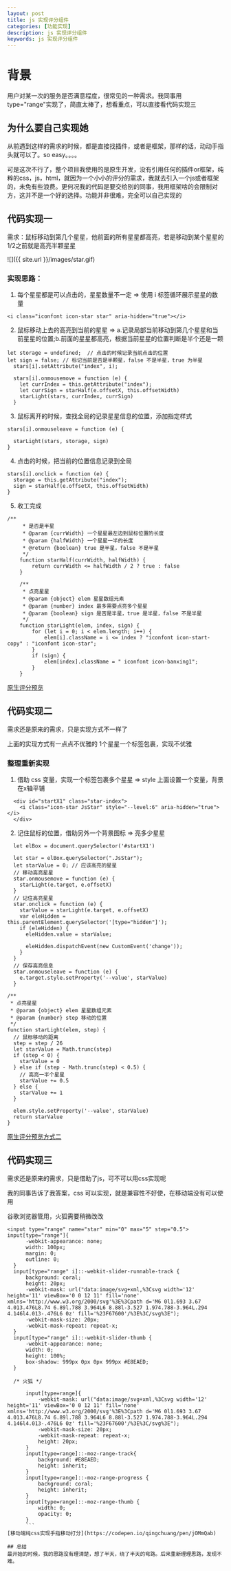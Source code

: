 ```yaml
---
layout: post
title: js 实现评分组件
categories: [功能实现]
description: js 实现评分组件
keywords: js 实现评分组件
---
```


# 背景
用户对某一次的服务是否满意程度，很常见的一种需求。我同事用type="range"实现了，简直太棒了，想看重点，可以直接看代码实现三

## 为什么要自己实现她
从前遇到这样的需求的时候，都是直接找插件，或者是框架，那样的话，动动手指头就可以了。so easy。。。。

可是这次不行了，整个项目我使用的是原生开发，没有引用任何的插件or框架，纯粹的css，js，html，就因为一个小小的评分的需求，我就去引入一个js或者框架的，未免有些浪费。更何况我的代码是要交给别的同事，我用框架啥的会限制对方，这并不是一个好的选择。功能并非很难，完全可以自己实现的

## 代码实现一
需求：鼠标移动到第几个星星，他前面的所有星星都高亮，若是移动到某个星星的1/2之前就是高亮半颗星星

![]({{ site.url }}/images/star.gif)

### 实现思路：

1. 每个星星都是可以点击的，星星数量不一定 => 使用 i 标签循环展示星星的数量

```
<i class="iconfont icon-star star" aria-hidden="true"></i>
```

2. 鼠标移动上去的高亮到当前的星星 => a.记录局部当前移动到第几个星星和当前星星的位置;b.前面的星星都高亮，根据当前星星的位置判断是半个还是一颗
```
let storage = undefined;  // 点击的时候记录当前点击的位置
let sign = false; // 标记当前是否是半颗星，false 不是半星，true 为半星
  stars[i].setAttribute("index", i);

  stars[i].onmousemove = function (e) {
    let currIndex = this.getAttribute("index");
    let currSign = starHalf(e.offsetX, this.offsetWidth)
    starLight(stars, currIndex, currSign)
  }
```

3. 鼠标离开的时候，查找全局的记录星星信息的位置，添加指定样式

```
stars[i].onmouseleave = function (e) {
  
  starLight(stars, storage, sign)
}
```

4. 点击的时候，把当前的位置信息记录到全局

```
stars[i].onclick = function (e) {
  storage = this.getAttribute("index");
  sign = starHalf(e.offsetX, this.offsetWidth)
}
```

5. 收工完成

```
/**
	 * 是否是半星
	 * @param {currWidth} 一个星星最左边到鼠标位置的长度
	 * @param {halfWidth} 一个星星一半的长度
	 * @return {boolean} true 是半星，false 不是半星
	 */
	function starHalf(currWidth, halfWidth) {
		return currWidth <= halfWidth / 2 ? true : false
	}

	/**
	 * 点亮星星
	 * @param {object} elem 星星数组元素
	 * @param {number} index 最多需要点亮多个星星
	 * @param {boolean} sign 是否是半星，true 是半星，false 不是半星
	 */
	function starLight(elem, index, sign) {
		for (let i = 0; i < elem.length; i++) {
			elem[i].className = i <= index ? "iconfont icon-start-copy" : "iconfont icon-star";
		}
		if (sign) {
			elem[index].className = " iconfont icon-banxing1";
		}
	}
```

[原生评分预览](https://codepen.io/qingchuang/pen/dypNyLP)
## 代码实现二
需求还是原来的需求，只是实现方式不一样了

上面的实现方式有一点点不优雅的 1个星星一个标签包裹，实现不优雅

### 整理重新实现

1. 借助 css 变量，实现一个标签包裹多个星星 => style 上面设置一个变量，背景在x轴平铺

```
  <div id="startX1" class="star-index">
    <i class="icon-star JsStar" style="--level:6" aria-hidden="true"></i>
  </div>
```

2. 记住鼠标的位置，借助另外一个背景图标 => 亮多少星星

```
  let elBox = document.querySelector('#startX1')

  let star = elBox.querySelector(".JsStar");
  let starValue = 0; // 应该高亮的星星
  // 移动高亮星星
  star.onmousemove = function (e) {
    starLight(e.target, e.offsetX)
  }
  // 记住高亮星星
  star.onclick = function (e) {
    starValue = starLight(e.target, e.offsetX)
    var eleHidden = this.parentElement.querySelector('[type="hidden"]');
    if (eleHidden) {
      eleHidden.value = starValue;

      eleHidden.dispatchEvent(new CustomEvent('change'));
    }
  }
  // 保存高亮信息
  star.onmouseleave = function (e) {
    e.target.style.setProperty('--value', starValue)
  }

/**
 * 点亮星星
 * @param {object} elem 星星数组元素
 * @param {number} step 移动的位置
 */
function starLight(elem, step) {
  // 鼠标移动的距离
  step = step / 26
  let starValue = Math.trunc(step)
  if (step < 0) {
    starValue = 0
  } else if (step - Math.trunc(step) < 0.5) {
    // 高亮一半个星星
    starValue += 0.5
  } else {
    starValue += 1
  }

  elem.style.setProperty('--value', starValue)
  return starValue
}
```
[原生评分预览方式二](https://codepen.io/qingchuang/pen/LYRymNa)

## 代码实现三
需求还是原来的需求，只是借助了js，可不可以用css实现呢

我的同事告诉了我答案，css 可以实现，就是兼容性不好使，在移动端没有可以使用

谷歌浏览器管用，火狐需要稍微改改
```
<input type="range" name="star" min="0" max="5" step="0.5">
input[type="range"]{
      -webkit-appearance: none;
      width: 100px;
      margin: 0;
      outline: 0;
  }
  input[type="range" i]::-webkit-slider-runnable-track {
      background: coral;
      height: 20px;
      -webkit-mask: url("data:image/svg+xml,%3Csvg width='12' height='11' viewBox='0 0 12 11' fill='none' xmlns='http://www.w3.org/2000/svg'%3E%3Cpath d='M6 0l1.693 3.67 4.013.476L8.74 6.89l.788 3.964L6 8.88l-3.527 1.974.788-3.964L.294 4.146l4.013-.476L6 0z' fill='%23F67600'/%3E%3C/svg%3E");
      -webkit-mask-size: 20px;
      -webkit-mask-repeat: repeat-x;
  }
  input[type="range" i]::-webkit-slider-thumb {
      -webkit-appearance: none;
      width: 0;
      height: 100%;
      box-shadow: 999px 0px 0px 999px #E8EAED;
  }
```

      /* 火狐 */
  ```
        input[type=range]{
            -webkit-mask: url("data:image/svg+xml,%3Csvg width='12' height='11' viewBox='0 0 12 11' fill='none' xmlns='http://www.w3.org/2000/svg'%3E%3Cpath d='M6 0l1.693 3.67 4.013.476L8.74 6.89l.788 3.964L6 8.88l-3.527 1.974.788-3.964L.294 4.146l4.013-.476L6 0z' fill='%23F67600'/%3E%3C/svg%3E");
            -webkit-mask-size: 20px;
            -webkit-mask-repeat: repeat-x;
            height: 20px;
        }
        input[type=range]::-moz-range-track{
            background: #E8EAED;
            height: inherit;
        }
        input[type=range]::-moz-range-progress {
            background: coral;
            height: inherit;
        }
        input[type=range]::-moz-range-thumb {
            width: 0;
            opacity: 0;
        }
        ```
[移动端纯css实现手指移动打分](https://codepen.io/qingchuang/pen/jOMmQab)

## 总结
最开始的时候，我的思路没有理清楚，想了半天，绕了半天的弯路。后来重新理理思路，发现不难。

